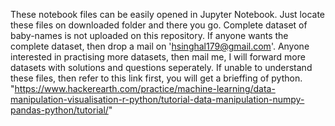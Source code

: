 These notebook files can be easily opened in Jupyter Notebook. Just locate these files on downloaded folder and there you go.
Complete dataset of baby-names is not uploaded on this repository. If anyone wants the complete dataset, then drop a mail on 'hsinghal179@gmail.com'.
Anyone interested in practising more datasets, then mail me, I will forward more datasets with solutions and questions seperately.
If unable to understand these files, then refer to this link first, you will get a brieffing of python. "https://www.hackerearth.com/practice/machine-learning/data-manipulation-visualisation-r-python/tutorial-data-manipulation-numpy-pandas-python/tutorial/"
